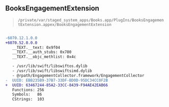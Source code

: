 ## BooksEngagementExtension

> `/private/var/staged_system_apps/Books.app/PlugIns/BooksEngagementExtension.appex/BooksEngagementExtension`

```diff

-6070.12.1.0.0
+6070.52.0.0.0
   __TEXT.__text: 0x9f04
   __TEXT.__auth_stubs: 0x780
   __TEXT.__objc_methlist: 0x4c

   - /usr/lib/swift/libswiftos.dylib
   - /usr/lib/swift/libswiftsimd.dylib
   - @rpath/EngagementCollector.framework/EngagementCollector
-  UUID: EBB235B9-37B7-33DF-BD0D-95DC34CC0F2B
+  UUID: 63467244-85A2-33CC-8439-F94AE42EAB66
   Functions: 256
   Symbols:   86
   CStrings:  103

```
